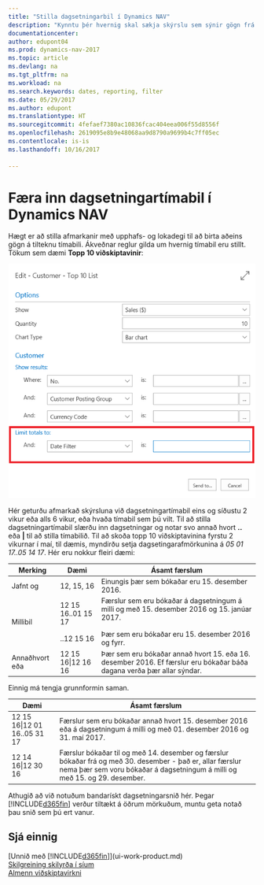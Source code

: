 ```yaml
---
title: "Stilla dagsetningarbil í Dynamics NAV"
description: "Kynntu þér hvernig skal sækja skýrslu sem sýnir gögn frá ákveðnu tímabili með því að nota dagsetningartímabil í Dynamics NAV."
documentationcenter: 
author: edupont04
ms.prod: dynamics-nav-2017
ms.topic: article
ms.devlang: na
ms.tgt_pltfrm: na
ms.workload: na
ms.search.keywords: dates, reporting, filter
ms.date: 05/29/2017
ms.author: edupont
ms.translationtype: HT
ms.sourcegitcommit: 4fefaef7380ac10836fcac404eea006f55d8556f
ms.openlocfilehash: 2619095e8b9e48068aa9d8790a9699b4c7ff05ec
ms.contentlocale: is-is
ms.lasthandoff: 10/16/2017

---
```

# <a name="entering-date-ranges-in-dynamics-nav"></a>Færa inn dagsetningartímabil í Dynamics NAV
Hægt er að stilla afmarkanir með upphafs- og lokadegi til að birta aðeins gögn á tilteknu tímabili. Ákveðnar reglur gilda um hvernig tímabil eru stillt. Tökum sem dæmi **Topp 10 viðskiptavinir**:

![Stilla dagsetningartímabil á beiðnisíðunni fyrir topp 10 viðskiptavinir](./media/ui-enter-date-ranges/customer-top10-list.png)

Hér geturðu afmarkað skýrsluna við dagsetningartímabil eins og síðustu 2 vikur eða alls 6 vikur, eða hvaða tímabil sem þú vilt. Til að stilla dagsetningartímabil slærðu inn dagsetningar og notar svo annað hvort **..** eða **|** til að stilla tímabilið. Til að skoða topp 10 viðskiptavinina fyrstu 2 vikurnar í maí, til dæmis, myndirðu setja dagsetingarafmörkunina á *05 01 17..05 14 17*.
Hér eru nokkur fleiri dæmi:

| Merking | Dæmi | Ásamt færslum |
|---|---|---|
|Jafnt og| 12, 15, 16 |Einungis þær sem bókaðar eru 15. desember 2016.|
|Millibil| 12 15 16..01 15 17<br /><br />..12 15 16|Færslur sem eru bókaðar á dagsetningum á milli og með 15. desember 2016 og 15. janúar 2017.<br /><br />Þær sem eru bókaðar eru 15. desember 2016 og fyrr.|
|Annaðhvort eða|12 15 16&#124;12 16 16|Þær sem eru bókaðar annað hvort 15. eða 16. desember 2016. Ef færslur eru bókaðar báða dagana verða þær allar sýndar.|

Einnig má tengja grunnformin saman.

| Dæmi | Ásamt færslum |
|---|---|
|12 15 16&#124;12 01 16..05 31 17 | Færslur sem eru bókaðar annað hvort 15. desember 2016 eða á dagsetningum á milli og með 01. desember 2016 og 31. maí 2017. |
|12 14 16&#124;12 30 16 | Færslur bókaðar til og með 14. desember og færslur bókaðar frá og með 30. desember - það er, allar færslur nema þær sem voru bókaðar á dagsetningum á milli og með 15. og 29. desember. |

Athugið að við notuðum bandarískt dagsetningarsnið hér. Þegar [!INCLUDE[d365fin](includes/d365fin_md.md)] verður tiltækt á öðrum mörkuðum, muntu geta notað þau snið sem þú ert vanur.

## <a name="see-also"></a>Sjá einnig
[Unnið með [!INCLUDE[d365fin](includes/d365fin_long_md.md)]](ui-work-product.md)  
[Skilgreining skilyrða í síum](ui-enter-criteria-filters.md)  
[Almenn viðskiptavirkni](ui-across-business-areas.md)

